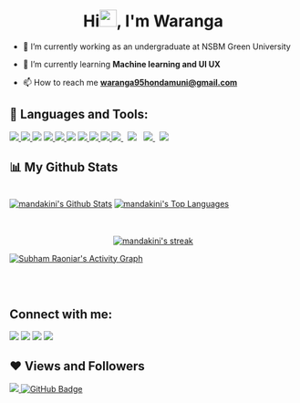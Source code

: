   

<h1 align="center">Hi<img src="https://raw.githubusercontent.com/MartinHeinz/MartinHeinz/master/wave.gif" width="30px">, I'm Waranga</h1>
 




- 🔭 I’m currently working as an undergraduate at NSBM Green University 

- 🌱 I’m currently learning **Machine learning and UI UX**

- 📫 How to reach me **waranga95hondamuni@gmail.com**
 
## 🚀 Languages and Tools:

<p align="left"> 
    <a href="https://www.python.org" target="_blank"> <img src="https://img.icons8.com/color/48/000000/python.png"/> </a> 
    <a href="https://developer.mozilla.org/en-US/docs/Web/JavaScript" target="_blank"> <img src="https://img.icons8.com/color/48/000000/javascript.png"/> </a> 
    <a href="https://www.csharp.com" target="_blank"> <img src="https://img.icons8.com/color/48/000000/c-sharp-logo.png"/><a>  
    <a href="https://www.csharp.com" target="_blank"> <img src="https://img.icons8.com/color/48/000000/c-programming.png"/> </a> 
     <a href="https://www.w3.org/html/" target="_blank"> <img src="https://img.icons8.com/color/48/000000/html-5.png"/> </a> 
     <a href="https://www.angular.com" target="_blank">  <img src="https://img.icons8.com/color/48/000000/angularjs.png"/></a>
    <a href="https://www.w3schools.com/css/" target="_blank"> <img src="https://img.icons8.com/color/48/000000/css3.png"/> </a> 
    <a href="https://www.java.com" target="_blank"> <img src="https://img.icons8.com/color/48/000000/java-coffee-cup-logo.png"/> </a>
    <a href="https://git-.com/" target="_blank"> <img src="https://img.icons8.com/color/48/000000/git.png"/> </a> 
     <a style="padding-right:8px;" href="https://www.figma.com/" target="_blank"> <img src="https://img.icons8.com/fluent/50/000000/figma.png"/> </a>
     <a style="padding-right:8px;" href="https://www.canva.com/" target="_blank"> <img src="https://img.icons8.com/cute-clipart/64/000000/canva-app.png"/></a>
      <a style="padding-right:8px;" href="https://www.adobe.com/" target="_blank"> <img src="https://img.icons8.com/color/48/000000/adobe-lightroom--v1.png"/> </a>
       <a style="padding-right:8px;" href="https://www.adobe.com/" target="_blank"> <img src="https://img.icons8.com/color/48/000000/adobe-xd--v1.png"/></a>
      
   
     
</p>

 



## 📊 My Github Stats

  <br/>
    <a href="https://github.com/mandakni76/github-readme-stats"><img alt="mandakini's Github Stats" src="https://github-readme-stats.vercel.app/api?username=mandakini76&show_icons=true&count_private=true&theme=react&hide_border=true&bg_color=0D1117" /></a>
  <a href="https://github.com/mandakini76/github-readme-stats"><img alt=" mandakini's Top Languages" src="https://github-readme-stats.vercel.app/api/top-langs/?username=mandakini76&langs_count=8&count_private=true&layout=compact&theme=react&hide_border=true&bg_color=0D1117" /></a>
  <br/>
   
  
   

<br/>
<br/>

<p align="center">
    <a href="https://github.com/mandakini76/github-readme-streak-stats">
        <img title="🔥 Get streak stats for your profile at git.io/streak-stats" alt="mandakini's streak" src="https://github-readme-streak-stats.herokuapp.com/?user=mandakini76&theme=black-ice&hide_border=true&stroke=0000&background=060A0CD0"/>
    </a>
</p>

<a href="https://github.com/mandakini76/github-readme-activity-graph"><img alt="Subham Raoniar's Activity Graph" src="https://activity-graph.herokuapp.com/graph?username=mandakini76&bg_color=0D1117&color=5BCDEC&line=5BCDEC&point=FFFFFF&hide_border=true" /></a>

<br/>
<br/>

## Connect with me:
<p align="left">

<a href = "https://www.linkedin.com/in/waranga-hondamuni/"><img src="https://img.icons8.com/fluent/48/000000/linkedin.png"/></a>
<a href = "https://twitter.com/WarangaMandaki2"><img src="https://img.icons8.com/fluent/48/000000/twitter.png"/></a>
<a href = "https://www.instagram.com/__mandakini11__/"><img src="https://img.icons8.com/fluent/48/000000/instagram-new.png"/></a>
  <a href = "https://www.facebook.com/mandiz47.sewmi//"><img src="https://img.icons8.com/fluent/48/000000/facebook-new.png"/></a>

</p>

## ❤ Views and Followers
<a href="https://github.com/Meghna-DAS/github-profile-views-counter">
    <img src="https://komarev.com/ghpvc/?username=mandakini76">
</a>
<a href="https://github.com/mandakini76?tab=followers"><img src="https://img.shields.io/github/followers/mandakini76?label=Followers&style=social" alt="GitHub Badge"></a>

